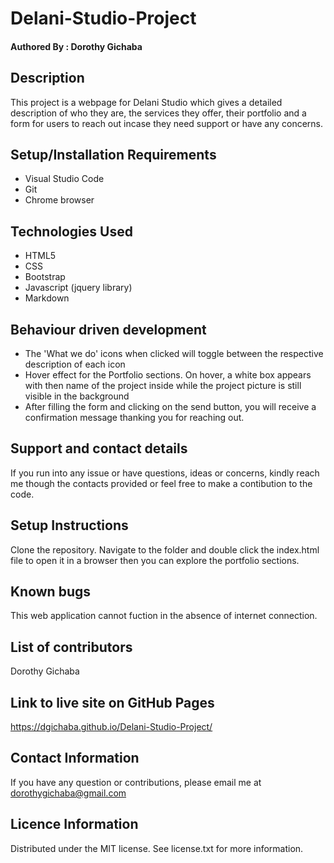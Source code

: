 # Delani-Studio-Project
#### Authored By : **Dorothy Gichaba**
## Description
This project is a webpage for Delani Studio which gives a detailed description of who they are, the services they offer, their portfolio and a form for users to reach out incase they need support or have any concerns.
## Setup/Installation Requirements
* Visual Studio Code
* Git
* Chrome browser
## Technologies Used
* HTML5
* CSS
* Bootstrap
* Javascript (jquery library)
* Markdown
## Behaviour driven development
* The 'What we do'  icons when clicked will toggle between the respective description of each icon
* Hover effect for the Portfolio sections. On hover, a white box appears with then name of the project inside while the project picture is still visible in the background
* After filling the form and clicking on the send button, you will receive a confirmation message thanking you for reaching out.
## Support and contact details
If you run into any issue or have questions, ideas or concerns, kindly reach me though the contacts provided or feel free to make a contibution to the code.
## Setup Instructions
Clone the repository. Navigate to the folder and double click the index.html file to open it in a browser then you can explore the portfolio sections.
## Known bugs
This web application cannot fuction in the absence of internet connection.
## List of contributors 
Dorothy Gichaba
## Link to live site on GitHub Pages
https://dgichaba.github.io/Delani-Studio-Project/
## Contact Information
If you have any question or contributions, please email me at dorothygichaba@gmail.com
## Licence Information
Distributed under the MIT license. See license.txt for more information.

